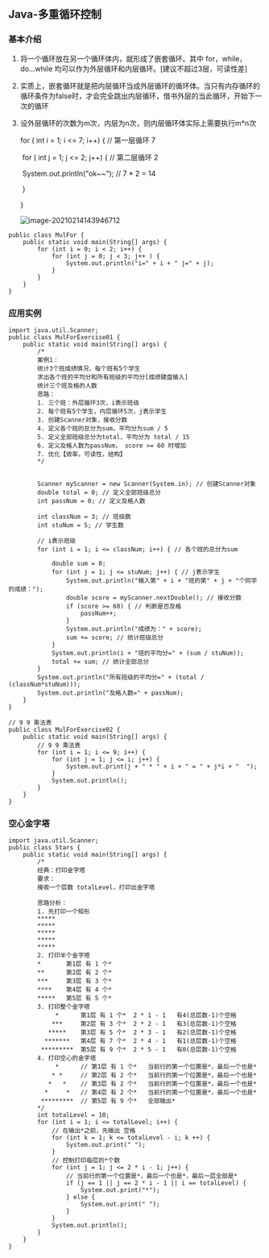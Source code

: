 ## Java-多重循环控制

### 基本介绍

1. 将一个循环放在另一个循环体内，就形成了嵌套循环。其中 for，while，do...while 均可以作为外层循环和内层循环。[建议不超过3层，可读性差]

2. 实质上，嵌套循环就是把内层循环当成外层循环的循环体。当只有内存循环的循环条件为false时，才会完全跳出内层循环，借书外层的当此循环，开始下一次的循环

3. 设外层循环的次数为m次，内层为n次，则内层循环体实际上需要执行m*n次

   for ( int i = 1; i <= 7; i++) { // 第一层循环 7

   ​	for ( int j = 1; j <= 2; j++) { // 第二层循环 2

   ​		System.out.println("ok~~");	// 7 * 2 = 14

   ​	}

   }

   ![image-20210214143946712](https://gitee.com/luoxian1011/pictures/raw/master/image-20210214143946712.png)

```
public class MulFor {
	public static void main(String[] args) {
		for (int i = 0; i < 2; i++) {
			for (int j = 0; j < 3; j++ ) {
				System.out.println("i=" + i + " j=" + j);
			}
		}
	}
}
```

### 应用实例

```
import java.util.Scanner;
public class MulForExercise01 {
	public static void main(String[] args) {
		/*
		案例1：
		统计3个班成绩情况，每个班有5个学生
		求出各个班的平均分和所有班级的平均分[成绩键盘输入]
		统计三个班及格的人数
		思路：
		1. 三个班：外层循环3次，i表示班级
		2. 每个班有5个学生，内层循环5次，j表示学生
		3. 创建Scanner对象，接收分数
		4. 定义各个班的总分为sum，平均分为sum / 5
		5. 定义全部班级总分为total，平均分为 total / 15
		6. 定义及格人数为passNum， score >= 60 时增加 
		7. 优化【效率，可读性，结构】
		*/

		
		Scanner myScanner = new Scanner(System.in); // 创建Scanner对象
		double total = 0; // 定义全部班级总分
		int passNum = 0; // 定义及格人数

		int classNum = 3; // 班级数
		int stuNum = 5; // 学生数

		// i表示班级
		for (int i = 1; i <= classNum; i++) { // 各个班的总分为sum
			
			double sum = 0;
			for (int j = 1; j <= stuNum; j++) { // j表示学生
				System.out.println("输入第" + i + "班的第" + j + "个同学的成绩：");
				double score = myScanner.nextDouble(); // 接收分数
				if (score >= 60) { // 判断是否及格
					passNum++;
				}
				System.out.println("成绩为：" + score);
				sum += score; // 统计班级总分
			}
			System.out.println(i + "班的平均分=" + (sum / stuNum));
			total += sum; // 统计全部总分
		}
		System.out.println("所有班级的平均分=" + (total / (classNum*stuNum)));
		System.out.println("及格人数=" + passNum);
	}
}
```

```
// 9 9 乘法表
public class MulForExercise02 {
	public static void main(String[] args) {
		// 9 9 乘法表
		for (int i = 1; i <= 9; i++) {
			for (int j = 1; j <= i; j++) {
				System.out.print(j + " * " + i + " = " + j*i + "  ");
			}
			System.out.println();
		}
	}
}
```

### 空心金字塔

```
import java.util.Scanner;
public class Stars {
	public static void main(String[] args) {
		/*
		经典：打印金字塔
		要求：
		接收一个层数 totalLevel，打印出金字塔

		思路分析：
		1. 先打印一个矩形
		*****
		*****
		*****
		*****
		*****
		2. 打印半个金字塔
		*		第1层 有 1 个*
		**		第2层 有 2 个*
		***		第3层 有 3 个*
		****	第4层 有 4 个*
		*****	第5层 有 5 个*
		3. 打印整个金字塔
		     *		第1层 有 1 个*	2 * 1 - 1	有4(总层数-1)个空格
		    ***		第2层 有 3 个*	2 * 2 - 1	有3(总层数-1)个空格
		   *****	第3层 有 5 个*	2 * 3 - 1	有2(总层数-1)个空格
		  *******	第4层 有 7 个*	2 * 4 - 1	有1(总层数-1)个空格
		 *********	第5层 有 9 个*	2 * 5 - 1	有0(总层数-1)个空格
		4. 打印空心的金字塔
		     *     	// 第1层 有 1 个*	当前行的第一个位置是*，最后一个也是*
		    * *     // 第2层 有 2 个*	当前行的第一个位置是*，最后一个也是*
		   *   *	// 第3层 有 2 个*	当前行的第一个位置是*，最后一个也是*
		  *     *	// 第4层 有 2 个*	当前行的第一个位置是*，最后一个也是*
		 *********	// 第5层 有 9 个*	全部输出*
		*/
		int totalLevel = 10;
		for (int i = 1; i <= totalLevel; i++) {
			// 在输出*之前，先输出 空格
			for (int k = 1; k <= totalLevel - i; k ++) {
				System.out.print(" ");
			}
			// 控制打印每层的*个数
			for (int j = 1; j <= 2 * i - 1; j++) {
				// 当前行的第一个位置是*，最后一个也是*，最后一层全部是*
				if (j == 1 || j == 2 * i - 1 || i == totalLevel) {
					System.out.print("*");
				} else {
					System.out.print(" ");
				}
			}
			System.out.println();
		}
	}
}
```

